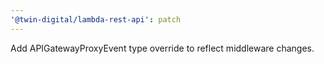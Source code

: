 ```yaml
---
'@twin-digital/lambda-rest-api': patch
---
```


Add APIGatewayProxyEvent type override to reflect middleware changes.
